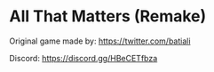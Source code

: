All That Matters (Remake)
=========================


Original game made by: https://twitter.com/batiali

Discord: https://discord.gg/HBeCETfbza
